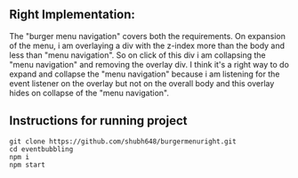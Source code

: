 
## Right Implementation:

The "burger menu navigation" covers both the requirements. On expansion of the menu, i am overlaying a div with the z-index more than the body and less than "menu navigation". So on click of this div i am collapsing the "menu navigation" and removing the overlay div. I think it's a right way to do expand and collapse the "menu navigation" because i am listening for the event listener on the overlay but not on the overall body and this overlay hides on collapse of the "menu navigation".

## Instructions for running project
```
git clone https://github.com/shubh648/burgermenuright.git
cd eventbubbling
npm i
npm start
```

